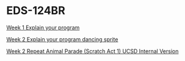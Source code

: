 # EDS-124BR

[Week 1 Explain your program](https://youtu.be/X1ZAb7kwCxI)

[Week 2 Explain your program dancing sprite](https://youtu.be/Kto3vY5e2k4)

[Week 2 Repeat Animal Parade (Scratch Act 1) UCSD Internal Version](https://youtu.be/vW_y5pHBEvg)
